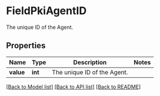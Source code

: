 # FieldPkiAgentID

The unique ID of the Agent.

## Properties
Name | Type | Description | Notes
------------ | ------------- | ------------- | -------------
**value** | **int** | The unique ID of the Agent. | 

[[Back to Model list]](../README.md#documentation-for-models) [[Back to API list]](../README.md#documentation-for-api-endpoints) [[Back to README]](../README.md)


